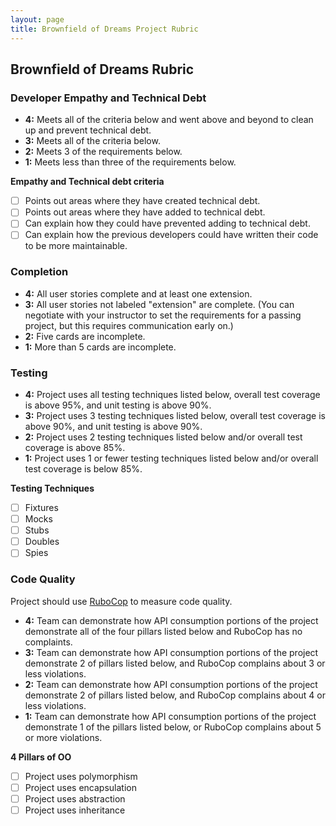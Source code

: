 ```yaml
---
layout: page
title: Brownfield of Dreams Project Rubric
---
```


## Brownfield of Dreams Rubric

### Developer Empathy and Technical Debt

- **4:** Meets all of the criteria below and went above and beyond to clean up and prevent technical debt.
- **3:** Meets all of the criteria below.
- **2:** Meets 3 of the requirements below.
- **1:** Meets less than three of the requirements below.

**Empathy and Technical debt criteria**
- [ ] Points out areas where they have created technical debt.
- [ ] Points out areas where they have added to technical debt.
- [ ] Can explain how they could have prevented adding to technical debt.
- [ ] Can explain how the previous developers could have written their code to be more maintainable.

### Completion

- **4:** All user stories complete and at least one extension.
- **3:** All user stories not labeled "extension" are complete. (You can negotiate with your instructor to set the requirements for a passing project, but this requires communication early on.)
- **2:** Five cards are incomplete.
- **1:** More than 5 cards are incomplete.

### Testing

- **4:** Project uses all testing techniques listed below, overall test coverage is above 95%, and unit testing is above 90%.
- **3:** Project uses 3 testing techniques listed below, overall test coverage is above 90%, and unit testing is above 90%.
- **2:** Project uses 2 testing techniques listed below and/or overall test coverage is above 85%.
- **1:** Project uses 1 or fewer testing techniques listed below and/or overall test coverage is below 85%.

**Testing Techniques**

- [ ] Fixtures
- [ ] Mocks
- [ ] Stubs
- [ ] Doubles
- [ ] Spies

### Code Quality

Project should use [RuboCop](https://github.com/rubocop-hq/rubocop) to measure code quality.

- **4:** Team can demonstrate how API consumption portions of the project demonstrate all of the four pillars listed below and RuboCop has no complaints.
- **3:** Team can demonstrate how API consumption portions of the project demonstrate 2 of pillars listed below, and RuboCop complains about 3 or less violations.
- **2:** Team can demonstrate how API consumption portions of the project demonstrate 2 of pillars listed below, and RuboCop complains about 4 or less violations.
- **1:** Team can demonstrate how API consumption portions of the project demonstrate 1 of the pillars listed below, or RuboCop complains about 5 or more violations.

**4 Pillars of OO**

- [ ] Project uses polymorphism
- [ ] Project uses encapsulation
- [ ] Project uses abstraction
- [ ] Project uses inheritance
